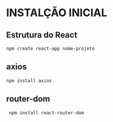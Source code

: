 # INSTALÇÃO INICIAL
## Estrutura do React
    npm create react-app nome-projeto
## axios
    npm install axios
## router-dom
     npm install react-router-dom
